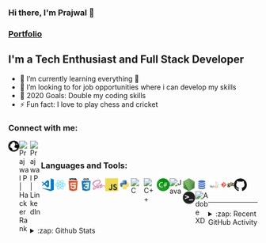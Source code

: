 ### Hi there, I'm Prajwal 👋

### [Portfolio][website]

## I'm a Tech Enthusiast and Full Stack Developer

- 🌱 I’m currently learning everything 🤣
- 👯 I’m looking to for job opportunities where i can develop my skills
- 🥅 2020 Goals: Double my coding skills
- ⚡ Fun fact: I love to play chess and cricket

### Connect with me:

[<img align="left" alt="Portfolio" width="22px" src="https://raw.githubusercontent.com/iconic/open-iconic/master/svg/globe.svg" />][website]
[<img align="left" alt="Prajwal P | HackerRank" width="22px" src="https://cdn.jsdelivr.net/npm/simple-icons@3.6.0/icons/hackerrank.svg" />][hackerrank]
[<img align="left" alt="Prajwal P | LinkedIn" width="22px" src="https://cdn.jsdelivr.net/npm/simple-icons@v3/icons/linkedin.svg" />][linkedin]

<br />

### Languages and Tools:

<img align="left" alt="Visual Studio Code" width="26px" src="https://raw.githubusercontent.com/github/explore/80688e429a7d4ef2fca1e82350fe8e3517d3494d/topics/visual-studio-code/visual-studio-code.png" />
<img align="left" alt="React" width="26px" src="https://raw.githubusercontent.com/github/explore/80688e429a7d4ef2fca1e82350fe8e3517d3494d/topics/react/react.png" />
<img align="left" alt="HTML" width="26px" src="https://raw.githubusercontent.com/github/explore/80688e429a7d4ef2fca1e82350fe8e3517d3494d/topics/html/html.png" />
<img align="left" alt="CSS" width="26px" src="https://raw.githubusercontent.com/github/explore/80688e429a7d4ef2fca1e82350fe8e3517d3494d/topics/css/css.png" />
<img align="left" alt="Sass" width="26px" src="https://raw.githubusercontent.com/github/explore/80688e429a7d4ef2fca1e82350fe8e3517d3494d/topics/sass/sass.png" />
<img align="left" alt="JavaScript" width="26px" src="https://raw.githubusercontent.com/github/explore/80688e429a7d4ef2fca1e82350fe8e3517d3494d/topics/javascript/javascript.png" />
<img align="left" alt="Python" width="26px" src="https://raw.githubusercontent.com/github/explore/80688e429a7d4ef2fca1e82350fe8e3517d3494d/topics/python/python.png" />
<img align="left" alt="C" width="26px" src="https://www.pinclipart.com/picdir/middle/396-3965857_c-c-programming-language-logo-clipart.png" />
<img align="left" alt="C++" width="26px" src="https://upload.wikimedia.org/wikipedia/commons/thumb/1/18/ISO_C%2B%2B_Logo.svg/1200px-ISO_C%2B%2B_Logo.svg.png" />
<img align="left" alt="C#" width="26px" src="https://raw.githubusercontent.com/github/explore/80688e429a7d4ef2fca1e82350fe8e3517d3494d/topics/csharp/csharp.png" />
<img align="left" alt="Java" width="26px" src="https://sdtimes.com/wp-content/uploads/2019/03/jW4dnFtA_400x400.jpg" />
<img align="left" alt="Node.js" width="26px" src="https://raw.githubusercontent.com/github/explore/80688e429a7d4ef2fca1e82350fe8e3517d3494d/topics/nodejs/nodejs.png" />
<img align="left" alt="SQL" width="26px" src="https://raw.githubusercontent.com/github/explore/80688e429a7d4ef2fca1e82350fe8e3517d3494d/topics/sql/sql.png" />
<img align="left" alt="MySQL" width="26px" src="https://raw.githubusercontent.com/github/explore/80688e429a7d4ef2fca1e82350fe8e3517d3494d/topics/mysql/mysql.png" />
<img align="left" alt="Git" width="26px" src="https://raw.githubusercontent.com/github/explore/80688e429a7d4ef2fca1e82350fe8e3517d3494d/topics/git/git.png" />
<img align="left" alt="GitHub" width="26px" src="https://raw.githubusercontent.com/github/explore/78df643247d429f6cc873026c0622819ad797942/topics/github/github.png" />
<img align="left" alt="Terminal" width="26px" src="https://raw.githubusercontent.com/github/explore/80688e429a7d4ef2fca1e82350fe8e3517d3494d/topics/terminal/terminal.png" />
<img align="left" alt="Adobe XD" width="26px" src="https://upload.wikimedia.org/wikipedia/commons/thumb/c/c2/Adobe_XD_CC_icon.svg/1200px-Adobe_XD_CC_icon.svg.png" />

<br />
<br />

---

<details>
	<summary>:zap: Recent GitHub Activity</summary>
	
<!--START_SECTION:activity-->
1. 🎉 Merged PR [#33](https://github.com//Prajwal-P/Blood-bank/pull/33) in [Prajwal-P/Blood-bank](https://github.com//Prajwal-P/Blood-bank)
2. 💪 Opened PR [#33](https://github.com//Prajwal-P/Blood-bank/pull/33) in [Prajwal-P/Blood-bank](https://github.com//Prajwal-P/Blood-bank)
3. 🎉 Merged PR [#32](https://github.com//Prajwal-P/Blood-bank/pull/32) in [Prajwal-P/Blood-bank](https://github.com//Prajwal-P/Blood-bank)
4. 💪 Opened PR [#32](https://github.com//Prajwal-P/Blood-bank/pull/32) in [Prajwal-P/Blood-bank](https://github.com//Prajwal-P/Blood-bank)
5. ❗️ Opened issue [#4820](https://github.com//timburgan/timburgan/issues/4820) in [timburgan/timburgan](https://github.com//timburgan/timburgan)
<!--END_SECTION:activity-->
</details>

<details>
	<summary>:zap: Github Stats</summary>
	<img align="left" alt="Prajwal's Github Stats" src="https://github-readme-stats.vercel.app/api?username=prajwal-p&show_icons=true&theme=buefy&hide=stars" />
</details>


[website]: http://prajwal-p.github.io/prajwal-p/#/home
[hackerrank]: https://www.hackerrank.com/prajwal72p?hr_r=1
[linkedin]: https://www.linkedin.com/in/prajwal-p-21a9ba172/
